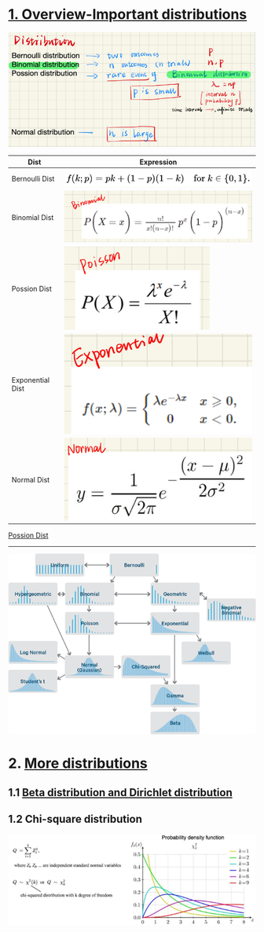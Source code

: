 # [1. Overview-Important distributions](https://jonathan-hui.medium.com/machine-learning-summary-fundamental-6562ff7448a)
![picture 3](../../images/3385c70114c7592013958a97b31d244d5b2f3d44a3b6f944a4c711481e6603a5.png)  

| Dist  |Expression   |
|---|---|
| Bernoulli Dist   | ![picture 9](../../images/a83afe190779eaec6bf7fc12e082f5d2e649b9fa7f167f82bc0730fcbed6b0e0.png)  |   
| Binomial Dist  |![  1](../../images/9a0c8c0f3c48bd139a2521872dd7cd06881e3aff0ae50e9d490116f9d96bc8d0.png)    |   
| Possion Dist   |![picture 7](../../images/0cce99b4c91993a3217dbfd6e5adccf173264fe1b192bf55789faacd77139359.png)    | 
| Exponential Dist  |  ![picture 10](../../images/94b963101c68a4958e2e94bfbd8de96cf0c2cee3e464c622fd97ccb0591d8b5e.png)  |
| Normal Dist   |![picture 8](../../images/c39d389e3280cead3d54851800554905e50b81b2aa9ab2d24f72d16b1243d0f9.png)  |

[Possion Dist](https://towardsdatascience.com/poisson-distribution-intuition-and-derivation-1059aeab90d)

---

![picture 5](../../images/2b4abbbdd911bad23af5afb033a7369053596d51284732abb9c477a0b59c8cd3.png)  
# 2. [More distributions](https://programming.vip/docs/5ef5604414c57.html)
## 1.1 [Beta distribution and Dirichlet distribution](https://towardsdatascience.com/beta-distribution-intuition-examples-and-derivation-cf00f4db57af)
## 1.2 Chi-square distribution
![picture 11](../../images/adf2cde20eeb27e3eb5dad049e6ce83b1f25b0ab53fb97a79aa579d5dff0994f.png) 